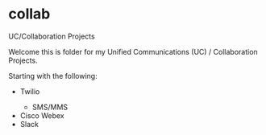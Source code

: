 # collab
UC/Collaboration Projects

Welcome this is folder for my Unified Communications (UC) / Collaboration Projects.

Starting with the following:
<ul>
  <li>Twilio</li>
    <ul>
      <li>SMS/MMS</li>
  </ul>
  <li>Cisco Webex</li>
  <li>Slack</li>
</ul>
  
